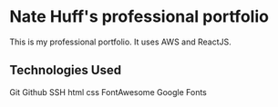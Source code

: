 # Nate Huff's professional portfolio

This is my professional portfolio. It uses AWS and ReactJS.

## Technologies Used
Git
Github
SSH
html
css
FontAwesome
Google Fonts
